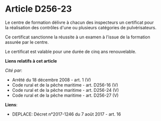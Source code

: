 # Article D256-23

Le centre de formation délivre à chacun des inspecteurs un certificat pour la réalisation des contrôles d'une ou plusieurs
catégories de pulvérisateurs. 

Ce certificat sanctionne la réussite à un examen à l'issue de la formation assurée par le centre. 

Le certificat est valable pour une durée de cinq ans renouvelable.

**Liens relatifs à cet article**

_Cité par_:

  - Arrêté du 18 décembre 2008 - art. 1 (V)
  - Code rural et de la pêche maritime - art. D256-16 (V)
  - Code rural et de la pêche maritime - art. D256-24 (V)
  - Code rural et de la pêche maritime - art. D256-27 (V)

**Liens**:

  - DEPLACE: Décret n°2017-1246 du 7 août 2017 - art. 16
